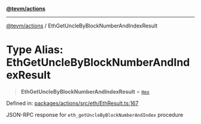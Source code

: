 [**@tevm/actions**](../README.md)

***

[@tevm/actions](../globals.md) / EthGetUncleByBlockNumberAndIndexResult

# Type Alias: EthGetUncleByBlockNumberAndIndexResult

> **EthGetUncleByBlockNumberAndIndexResult** = [`Hex`](Hex.md)

Defined in: [packages/actions/src/eth/EthResult.ts:167](https://github.com/evmts/tevm-monorepo/blob/main/packages/actions/src/eth/EthResult.ts#L167)

JSON-RPC response for `eth_getUncleByBlockNumberAndIndex` procedure
